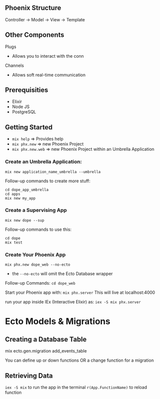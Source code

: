 ## Phoenix Structure

Controller -> Model -> View -> Template

## Other Components
Plugs
- Allows you to interact with the conn

Channels
- Allows soft real-time communication

## Prerequisities
- Elixir
- Node JS
- PostgreSQL

## Getting Started

- `mix help` => Provides help
- `mix phx.new` => new Phoenix Project
- `mix phx.new.web` => new Phoenix Project within an Umbrella Application

### Create an Umbrella Application:
`mix new application_name_umbrella --umbrella`

Follow-up commands to create more stuff:
```
cd dope_app_umbrella
cd apps
mix new my_app
```
### Create a Supervising App
`mix new dope --sup`

Follow-up commands to use this:
```
cd dope
mix test
```

### Create Your Phoenix App
`mix phx.new dope_web --no-ecto`
- the `--no-ecto` will omit the Ecto Database wrapper

Follow-up Commands:
`cd dope_web`

Start your Phoenix app with:
`mix phx.server`
This will live at localhost:4000

run your app inside IEx (Interactive Elixir) as:
`iex -S mix phx.server`

# Ecto Models & Migrations

## Creating a Database Table
mix ecto.gen.migration add_events_table

You can define up or down functions OR a change function for a migration

## Retrieving Data
`iex -S mix` to run the app in the terminal
`r(App.FunctionName)` to reload function
